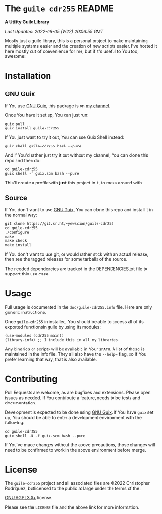 

# The `guile cdr255` README

**A Utility Guile Library**

*Last Updated: 2022-06-05 (W22) 20:06:55 GMT*

Mostly just a guile library, this is a personal project to make maintaining
multiple systems easier and the creation of new scripts easier. I've hosted it
here mostly out of convenience for me, but if it's useful to You too, awesome!


# Installation


## GNU Guix

If You use [GNU Guix](https://guix.gnu.org/), this package 
is on [my channel](https://sr.ht/~yewscion/yewscion-guix-channel/). 

Once You have it set up, You can just run:

    guix pull
    guix install guile-cdr255

If You just want to try it out, You can use Guix Shell instead:

    guix shell guile-cdr255 bash --pure

And if You'd rather just try it out without my channel, You can clone this
repo and then do:

    cd guile-cdr255
    guix shell -f guix.scm bash --pure

This'll create a profile with **just** this project in it, to mess around with.


## Source

If You don't want to use [GNU Guix](https://guix.gnu.org/),
You can clone this repo and install it in the normal way:

    git clone https://git.sr.ht/~yewscion/guile-cdr255
    cd guile-cdr255
    ./configure
    make
    make check
    make install

If You don't want to use git, or would rather stick with an
actual release, then see the tagged releases for some tarballs
of the source.

The needed dependencies are tracked in the DEPENDENCIES.txt file
to support this use case.


# Usage

Full usage is documented in the `doc/guile-cdr255.info` file. Here are
only generic instructions.

Once `guile-cdr255` in installed, You should be able to access all of
its exported functionsin guile by using its modules:

    (use-modules (cdr255 main))
    (library-info) ;; I include this in all my libraries

Any binaries or scripts will be available in Your `$PATH`. A list of these
is maintained in the info file. They all also have the `--help=` flag, so
if You prefer learning that way, that is also available.


# Contributing

Pull Requests are welcome, as are bugfixes and extensions. Please open
issues as needed. If You contribute a feature, needs to be tests and
documentation.

Development is expected to be done using [GNU Guix](https://guix.gnu.org/).
If You have `guix` set up, You should be able to enter a development
environment with the following:

    cd guile-cdr255
    guix shell -D -f guix.scm bash --pure

If You've made changes without the above precautions, those changes will
need to be confirmed to work in the above environment before merge.


# License

The `guile-cdr255` project and all associated files are ©2022 Christopher
Rodriguez, butlicensed to the public at large under the terms of the:

[GNU AGPL3.0+](https://www.gnu.org/licenses/agpl-3.0.html) license.

Please see the `LICENSE` file and the above link for more information.

